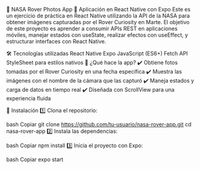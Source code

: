 🚀 NASA Rover Photos App
📱 Aplicación en React Native con Expo
Este es un ejercicio de práctica en React Native utilizando la API de la NASA para obtener imágenes capturadas por el Rover Curiosity en Marte. El objetivo de este proyecto es aprender a consumir APIs REST en aplicaciones móviles, manejar estados con useState, realizar efectos con useEffect, y estructurar interfaces con React Native.

🛠 Tecnologías utilizadas
React Native
Expo
JavaScript (ES6+)
Fetch API
StyleSheet para estilos nativos
📡 ¿Qué hace la app?
✔️ Obtiene fotos tomadas por el Rover Curiosity en una fecha específica
✔️ Muestra las imágenes con el nombre de la cámara que las capturó
✔️ Maneja estados y carga de datos en tiempo real
✔️ Diseñada con ScrollView para una experiencia fluida

🔌 Instalación
1️⃣ Clona el repositorio:

bash
Copiar
git clone https://github.com/tu-usuario/nasa-rover-app.git
cd nasa-rover-app
2️⃣ Instala las dependencias:

bash
Copiar
npm install
3️⃣ Inicia el proyecto con Expo:

bash
Copiar
expo start
